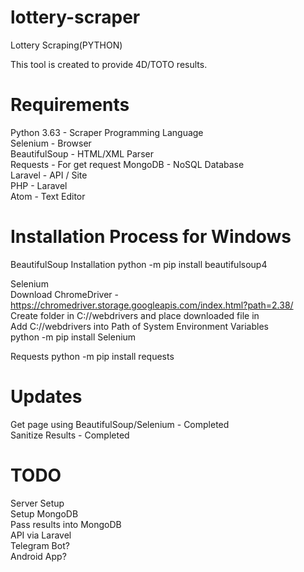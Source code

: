# lottery-scraper
Lottery Scraping(PYTHON)  

This tool is created to provide 4D/TOTO results.  

# Requirements
Python 3.63 - Scraper Programming Language  
Selenium - Browser  
BeautifulSoup - HTML/XML Parser  
Requests - For get request
MongoDB - NoSQL Database  
Laravel - API / Site  
PHP - Laravel  
Atom - Text Editor  

# Installation Process for Windows
BeautifulSoup Installation
python -m pip install beautifulsoup4 

Selenium   
Download ChromeDriver - https://chromedriver.storage.googleapis.com/index.html?path=2.38/  
Create folder in C://webdrivers and place downloaded file in  
Add C://webdrivers into Path of System Environment Variables  
python -m pip install Selenium

Requests
python -m pip install requests 

# Updates
Get page using BeautifulSoup/Selenium - Completed  
Sanitize Results - Completed  

# TODO
Server Setup  
Setup MongoDB   
Pass results into MongoDB  
API via Laravel  
Telegram Bot?  
Android App?  
